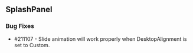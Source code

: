 ## SplashPanel

### Bug Fixes

* \#211107 - Slide animation will work properly when DesktopAlignment is set to Custom.